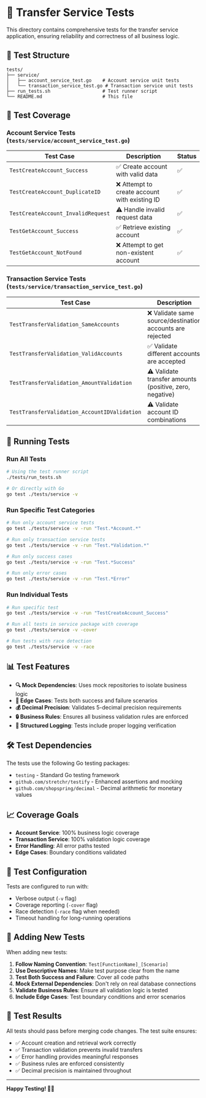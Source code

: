 # 🧪 Transfer Service Tests

This directory contains comprehensive tests for the transfer service application, ensuring reliability and correctness of all business logic.

## 📁 Test Structure

```
tests/
├── service/
│   ├── account_service_test.go    # Account service unit tests
│   └── transaction_service_test.go # Transaction service unit tests
├── run_tests.sh                   # Test runner script
└── README.md                      # This file
```

## 🎯 Test Coverage

### Account Service Tests (`tests/service/account_service_test.go`)

| Test Case | Description | Status |
|-----------|-------------|--------|
| `TestCreateAccount_Success` | ✅ Create account with valid data | ✅ |
| `TestCreateAccount_DuplicateID` | ❌ Attempt to create account with existing ID | ✅ |
| `TestCreateAccount_InvalidRequest` | ⚠️ Handle invalid request data | ✅ |
| `TestGetAccount_Success` | ✅ Retrieve existing account | ✅ |
| `TestGetAccount_NotFound` | ❌ Attempt to get non-existent account | ✅ |

### Transaction Service Tests (`tests/service/transaction_service_test.go`)

| Test Case | Description | Status |
|-----------|-------------|--------|
| `TestTransferValidation_SameAccounts` | ❌ Validate same source/destination accounts are rejected | ✅ |
| `TestTransferValidation_ValidAccounts` | ✅ Validate different accounts are accepted | ✅ |
| `TestTransferValidation_AmountValidation` | ⚠️ Validate transfer amounts (positive, zero, negative) | ✅ |
| `TestTransferValidation_AccountIDValidation` | ⚠️ Validate account ID combinations | ✅ |

## 🚀 Running Tests

### Run All Tests
```bash
# Using the test runner script
./tests/run_tests.sh

# Or directly with Go
go test ./tests/service -v
```

### Run Specific Test Categories
```bash
# Run only account service tests
go test ./tests/service -v -run "Test.*Account.*"

# Run only transaction service tests
go test ./tests/service -v -run "Test.*Validation.*"

# Run only success cases
go test ./tests/service -v -run "Test.*Success"

# Run only error cases
go test ./tests/service -v -run "Test.*Error"
```

### Run Individual Tests
```bash
# Run specific test
go test ./tests/service -v -run "TestCreateAccount_Success"

# Run all tests in service package with coverage
go test ./tests/service -v -cover

# Run tests with race detection
go test ./tests/service -v -race
```

## 📊 Test Features

- **🔍 Mock Dependencies**: Uses mock repositories to isolate business logic
- **🎯 Edge Cases**: Tests both success and failure scenarios
- **💰 Decimal Precision**: Validates 5-decimal precision requirements
- **🔒 Business Rules**: Ensures all business validation rules are enforced
- **📝 Structured Logging**: Tests include proper logging verification

## 🛠️ Test Dependencies

The tests use the following Go testing packages:
- `testing` - Standard Go testing framework
- `github.com/stretchr/testify` - Enhanced assertions and mocking
- `github.com/shopspring/decimal` - Decimal arithmetic for monetary values

## 📈 Coverage Goals

- **Account Service**: 100% business logic coverage
- **Transaction Service**: 100% validation logic coverage
- **Error Handling**: All error paths tested
- **Edge Cases**: Boundary conditions validated

## 🔧 Test Configuration

Tests are configured to run with:
- Verbose output (`-v` flag)
- Coverage reporting (`-cover` flag)
- Race detection (`-race` flag when needed)
- Timeout handling for long-running operations

## 📝 Adding New Tests

When adding new tests:

1. **Follow Naming Convention**: `Test[FunctionName]_[Scenario]`
2. **Use Descriptive Names**: Make test purpose clear from the name
3. **Test Both Success and Failure**: Cover all code paths
4. **Mock External Dependencies**: Don't rely on real database connections
5. **Validate Business Rules**: Ensure all validation logic is tested
6. **Include Edge Cases**: Test boundary conditions and error scenarios

## 🎉 Test Results

All tests should pass before merging code changes. The test suite ensures:
- ✅ Account creation and retrieval work correctly
- ✅ Transaction validation prevents invalid transfers
- ✅ Error handling provides meaningful responses
- ✅ Business rules are enforced consistently
- ✅ Decimal precision is maintained throughout

---

**Happy Testing! 🧪✨**
